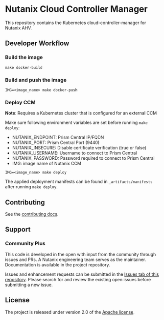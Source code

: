 # Nutanix Cloud Controller Manager

This repository contains the Kubernetes cloud-controller-manager for Nutanix AHV.

## Developer Workflow

### Build the image
```
make docker-build
```

### Build and push the image
```
IMG=<image_name> make docker-push 
```

### Deploy CCM

**Note**: Requires a Kubernetes cluster that is configured for an external CCM

Make sure following environment variables are set before running `make deploy`:

- NUTANIX_ENDPOINT: Prism Central IP/FQDN
- NUTANIX_PORT: Prism Central Port (9440)
- NUTANIX_INSECURE: Disable certificate verification (true or false)
- NUTANIX_USERNAME: Username to connect to Prism Central 
- NUTANIX_PASSWORD: Password required to connect to Prism Central
- IMG: image name of Nutanix CCM 

```
IMG=<image_name> make deploy
```

The applied deployment manifests can be found in `_artifacts/manifests` after running `make deploy`. 

## Contributing
See the [contributing docs](CONTRIBUTING.md).

## Support
### Community Plus

This code is developed in the open with input from the community through issues and PRs. A Nutanix engineering team serves as the maintainer. Documentation is available in the project repository.

Issues and enhancement requests can be submitted in the [Issues tab of this repository](../../issues). Please search for and review the existing open issues before submitting a new issue.

## License
The project is released under version 2.0 of the [Apache license](http://www.apache.org/licenses/LICENSE-2.0).



